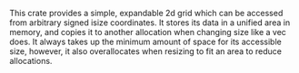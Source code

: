 This crate provides a simple, expandable 2d grid which can be accessed from arbitrary signed isize coordinates. It stores its data in a unified area in memory, and copies it to another allocation when changing size like a vec does. It always takes up the minimum amount of space for its accessible size, however, it also overallocates when resizing to fit an area to reduce allocations. 

